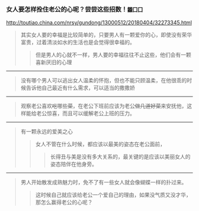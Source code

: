 ### 女人要怎样拴住老公的心呢？尝尝这些招数！`龖囗囗`
http://toutiao.china.com/nrsy/gundong/13000512/20180404/32273345.html
>其实女人要的幸福是比较简单的，只要男人有一颗爱你的心，即使没有荣华富贵，过着清淡如水的生活也是会觉得很幸福的。
>>但是男人的心就不一样，男人要的幸福往往不止这些，他们会有一颗喜新厌旧的心理
---
>没有哪个男人可以逃出女人温柔的怀抱，但也不能只顾温柔，在他很乖的时候告诉他自己最近有什么需求，可以适当的撒撒娇
---
>观察老公喜欢~~吃~~哪些~~菜~~，在老公下班前应该为老公~~做几道好菜~~来安抚他，这样能给老公惊喜，而且可以缓解老公上班的压力。
---
>有一颗永远的爱美之心
>>女人不管在什么时候，都应该以最美的姿态在老公面前，
>>>长得丑与美是没有多大关系的，最关键的是应该以美丽女人的姿态陪伴在他身旁。
---
>男人开始散发成熟魅力时，免不了有一些女人就会像蝴蝶一样的扑过来。
>>这时候自己就应该给老公一个爱自己的理由，如果没气质又没才华，那怎么赢得老公的心呢？